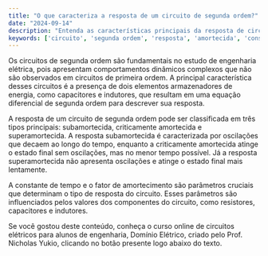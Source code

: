 ```yaml
---
title: "O que caracteriza a resposta de um circuito de segunda ordem?"
date: "2024-09-14"
description: "Entenda as características principais da resposta de circuitos de segunda ordem em engenharia elétrica."
keywords: ['circuito', 'segunda ordem', 'resposta', 'amortecida', 'constante de tempo']
---
```


Os circuitos de segunda ordem são fundamentais no estudo de engenharia elétrica, pois apresentam comportamentos dinâmicos complexos que não são observados em circuitos de primeira ordem. A principal característica desses circuitos é a presença de dois elementos armazenadores de energia, como capacitores e indutores, que resultam em uma equação diferencial de segunda ordem para descrever sua resposta.

A resposta de um circuito de segunda ordem pode ser classificada em três tipos principais: subamortecida, criticamente amortecida e superamortecida. A resposta subamortecida é caracterizada por oscilações que decaem ao longo do tempo, enquanto a criticamente amortecida atinge o estado final sem oscilações, mas no menor tempo possível. Já a resposta superamortecida não apresenta oscilações e atinge o estado final mais lentamente.

A constante de tempo e o fator de amortecimento são parâmetros cruciais que determinam o tipo de resposta do circuito. Esses parâmetros são influenciados pelos valores dos componentes do circuito, como resistores, capacitores e indutores.

Se você gostou deste conteúdo, conheça o curso online de circuitos elétricos para alunos de engenharia, Domínio Elétrico, criado pelo Prof. Nicholas Yukio, clicando no botão presente logo abaixo do texto.